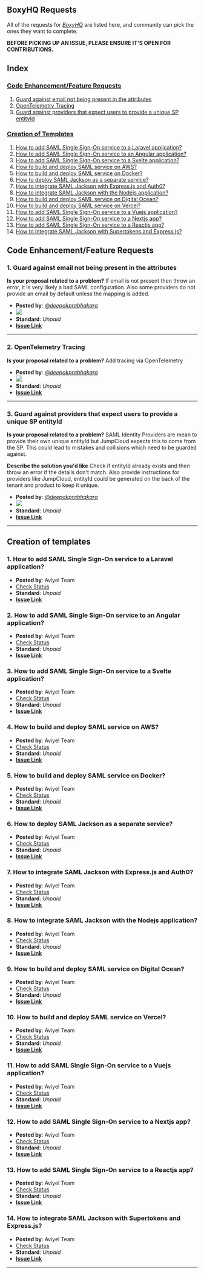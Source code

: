 ## BoxyHQ Requests

All of the  requests for _[BoxyHQ](https://boxyhq.com/)_ are listed here, and community can pick the ones they want to complete.

**BEFORE PICKING UP AN ISSUE, PLEASE ENSURE IT'S OPEN FOR CONTRIBUTIONS.**

## Index

### [Code Enhancement/Feature Requests](#code-enhancementfeature-requests)
   1. [Guard against email not being present in the attributes](#1-guard-against-email-not-being-present-in-the-attributes)
   2. [OpenTelemetry Tracing](#2-opentelemetry-tracing)
   3. [Guard against providers that expect users to provide a unique SP entityId](#3-guard-against-providers-that-expect-users-to-provide-a-unique-sp-entityid)

### [Creation of Templates](#creation-of-templates-1)
   1. [How to add SAML Single Sign-On service to a Laravel application?](#1-how-to-add-saml-single-sign-on-service-to-a-laravel-application)
   2. [How to add SAML Single Sign-On service to an Angular application?](#2-how-to-add-saml-single-sign-on-service-to-an-angular-application)
   3. [How to add SAML Single Sign-On service to a Svelte application?](#3-how-to-add-saml-single-sign-on-service-to-a-svelte-application)
   4. [How to build and deploy SAML service on AWS?](#4-how-to-build-and-deploy-saml-service-on-aws)
   5. [How to build and deploy SAML service on Docker?](#5-how-to-build-and-deploy-saml-service-on-docker)
   6. [How to deploy SAML Jackson as a separate service?](#6-how-to-deploy-saml-jackson-as-a-separate-service)
   7. [How to integrate SAML Jackson with Express.js and Auth0?](#7-how-to-integrate-saml-jackson-with-expressjs-and-auth0)
   8. [How to integrate SAML Jackson with the Nodejs application?](#8-how-to-integrate-saml-jackson-with-the-nodejs-application)
   9. [How to build and deploy SAML service on Digital Ocean?](#9-how-to-build-and-deploy-saml-service-on-digital-ocean)
   10. [How to build and deploy SAML service on Vercel?](#10-how-to-build-and-deploy-saml-service-on-vercel)
   11. [How to add SAML Single Sign-On service to a Vuejs application?](#11-how-to-add-saml-single-sign-on-service-to-a-vuejs-application)
   12. [How to add SAML Single Sign-On service to a Nextjs app?](#12-how-to-add-saml-single-sign-on-service-to-a-nextjs-app)
   13. [How to add SAML Single Sign-On service to a Reactjs app?](#13-how-to-add-saml-single-sign-on-service-to-a-reactjs-app)
   14. [How to integrate SAML Jackson with Supertokens and Express.js?](#14-how-to-integrate-saml-jackson-with-supertokens-and-expressjs)

## Code Enhancement/Feature Requests

### **1. Guard against email not being present in the attributes**

**Is your proposal related to a problem?**
If email is not present then throw an error, it is very likely a bad SAML configuration. Also some providers do not provide an email by default unless the mapping is added.

- **Posted by**: _[@deepakprabhakara](https://github.com/deepakprabhakara)_
- <img src="https://img.shields.io/endpoint?url=https%3A%2F%2Faviyel-request-board.herokuapp.com%2Fboxyhq%2F116">
- **Standard**: _Unpaid_
- **[Issue Link](https://github.com/aviyelverse/Open-Source-Requests/issues/56)**

---

### **2. OpenTelemetry Tracing**

**Is your proposal related to a problem?**
Add tracing via OpenTelemetry

- **Posted by**: _[@deepakprabhakara](https://github.com/deepakprabhakara)_
- <img src="https://img.shields.io/endpoint?url=https%3A%2F%2Faviyel-request-board.herokuapp.com%2Fboxyhq%2F112">
- **Standard**: _Unpaid_
- **[Issue Link](https://github.com/aviyelverse/Open-Source-Requests/issues/57)**

---

### **3. Guard against providers that expect users to provide a unique SP entityId**

**Is your proposal related to a problem?**
SAML Identity Providers are mean to provide their own unique entityId but JumpCloud expects this to come from the SP. This could lead to mistakes and collisions which need to be guarded against.

**Describe the solution you'd like**
Check if entityId already exists and then throw an error if the details don't match. Also provide instructions for providers like JumpCloud, entityId could be generated on the back of the tenant and product to keep it unique.

- **Posted by**: _[@deepakprabhakara](https://github.com/deepakprabhakara)_
- <img src="https://img.shields.io/endpoint?url=https%3A%2F%2Faviyel-request-board.herokuapp.com%2Fboxyhq%2F117">
- **Standard**: _Unpaid_
- **[Issue Link](https://github.com/aviyelverse/Open-Source-Requests/issues/58)**

---

## Creation of templates

### **1. How to add SAML Single Sign-On service to a Laravel application?**

   - **Posted by**: Aviyel Team
   - [Check Status](https://sturdy-locust-74a.notion.site/BoxyHQ-b4940ecefc574ac0a85833b5aeebc82f)
   - **Standard**: _Unpaid_
   - **[Issue Link](https://github.com/aviyelverse/Open-Source-Requests/issues/94)**

### **2. How to add SAML Single Sign-On service to an Angular application?**

   - **Posted by**: Aviyel Team
   - [Check Status](https://sturdy-locust-74a.notion.site/BoxyHQ-b4940ecefc574ac0a85833b5aeebc82f)
   - **Standard**: _Unpaid_
   - **[Issue Link](https://github.com/aviyelverse/Open-Source-Requests/issues/96)**

### **3. How to add SAML Single Sign-On service to a Svelte application?**

   - **Posted by**: Aviyel Team
   - [Check Status](https://sturdy-locust-74a.notion.site/BoxyHQ-b4940ecefc574ac0a85833b5aeebc82f)
   - **Standard**: _Unpaid_
   - **[Issue Link](https://github.com/aviyelverse/Open-Source-Requests/issues/98)**

### **4. How to build and deploy SAML service on AWS?**

   - **Posted by**: Aviyel Team
   - [Check Status](https://sturdy-locust-74a.notion.site/BoxyHQ-b4940ecefc574ac0a85833b5aeebc82f)
   - **Standard**: _Unpaid_
   - **[Issue Link](https://github.com/aviyelverse/Open-Source-Requests/issues/99)**

### **5. How to build and deploy SAML service on Docker?**

   - **Posted by**: Aviyel Team
   - [Check Status](https://sturdy-locust-74a.notion.site/BoxyHQ-b4940ecefc574ac0a85833b5aeebc82f)
   - **Standard**: _Unpaid_
   - **[Issue Link](https://github.com/aviyelverse/Open-Source-Requests/issues/100)**

### **6. How to deploy SAML Jackson as a separate service?**

   - **Posted by**: Aviyel Team
   - [Check Status](https://sturdy-locust-74a.notion.site/BoxyHQ-b4940ecefc574ac0a85833b5aeebc82f)
   - **Standard**: _Unpaid_
   - **[Issue Link](https://github.com/aviyelverse/Open-Source-Requests/issues/101)**
  
### **7. How to integrate SAML Jackson with Express.js and Auth0?**

   - **Posted by**: Aviyel Team
   - [Check Status](https://sturdy-locust-74a.notion.site/BoxyHQ-b4940ecefc574ac0a85833b5aeebc82f)
   - **Standard**: _Unpaid_
   - **[Issue Link](https://github.com/aviyelverse/Open-Source-Requests/issues/102)**

### **8. How to integrate SAML Jackson with the Nodejs application?**

   - **Posted by**: Aviyel Team
   - [Check Status](https://sturdy-locust-74a.notion.site/BoxyHQ-b4940ecefc574ac0a85833b5aeebc82f)
   - **Standard**: _Unpaid_
   - **[Issue Link](https://github.com/aviyelverse/Open-Source-Requests/issues/103)**

### **9. How to build and deploy SAML service on Digital Ocean?**

   - **Posted by**: Aviyel Team
   - [Check Status](https://sturdy-locust-74a.notion.site/BoxyHQ-b4940ecefc574ac0a85833b5aeebc82f)
   - **Standard**: _Unpaid_
   - **[Issue Link](https://github.com/aviyelverse/Open-Source-Requests/issues/104)**

### **10. How to build and deploy SAML service on Vercel?**

   - **Posted by**: Aviyel Team
   - [Check Status](https://sturdy-locust-74a.notion.site/BoxyHQ-b4940ecefc574ac0a85833b5aeebc82f)
   - **Standard**: _Unpaid_
   - **[Issue Link](https://github.com/aviyelverse/Open-Source-Requests/issues/105)**

### **11. How to add SAML Single Sign-On service to a Vuejs application?**

   - **Posted by**: Aviyel Team
   - [Check Status](https://sturdy-locust-74a.notion.site/BoxyHQ-b4940ecefc574ac0a85833b5aeebc82f)
   - **Standard**: _Unpaid_
   - **[Issue Link](https://github.com/aviyelverse/Open-Source-Requests/issues/106)**

### **12. How to add SAML Single Sign-On service to a Nextjs app?**

   - **Posted by**: Aviyel Team
   - [Check Status](https://sturdy-locust-74a.notion.site/BoxyHQ-b4940ecefc574ac0a85833b5aeebc82f)
   - **Standard**: _Unpaid_
   - **[Issue Link](https://github.com/aviyelverse/Open-Source-Requests/issues/107)**

### **13. How to add SAML Single Sign-On service to a Reactjs app?**

   - **Posted by**: Aviyel Team
   - [Check Status](https://sturdy-locust-74a.notion.site/BoxyHQ-b4940ecefc574ac0a85833b5aeebc82f)
   - **Standard**: _Unpaid_
   - **[Issue Link](https://github.com/aviyelverse/Open-Source-Requests/issues/108)**

### **14. How to integrate SAML Jackson with Supertokens and Express.js?**

   - **Posted by**: Aviyel Team
   - [Check Status](https://sturdy-locust-74a.notion.site/BoxyHQ-b4940ecefc574ac0a85833b5aeebc82f)
   - **Standard**: _Unpaid_
   - **[Issue Link](https://github.com/aviyelverse/Open-Source-Requests/issues/109)**

---
